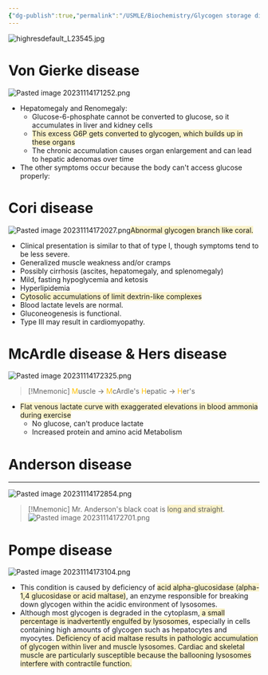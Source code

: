 ```yaml
---
{"dg-publish":true,"permalink":"/USMLE/Biochemistry/Glycogen storage diseases/"}
---
```


![highresdefault_L23545.jpg](/img/user/appendix/highresdefault_L23545.jpg)
# Von Gierke disease
![Pasted image 20231114171252.png](/img/user/appendix/Pasted%20image%2020231114171252.png)
- Hepatomegaly and Renomegaly:
	- Glucose-6-phosphate cannot be converted to glucose, so it accumulates in liver and kidney cells
	- <span style="background:rgba(240, 200, 0, 0.2)">This excess G6P gets converted to glycogen, which builds up in these organs</span>
	- The chronic accumulation causes organ enlargement and can lead to hepatic adenomas over time
- The other symptoms occur because the body can't access glucose properly:
# Cori disease
![Pasted image 20231114172027.png](/img/user/appendix/Pasted%20image%2020231114172027.png)<span style="background:rgba(240, 200, 0, 0.2)">Abnormal glycogen branch like coral.</span>
- Clinical presentation is similar to that of type I, though symptoms tend to be less severe.
- Generalized muscle weakness and/or cramps
- Possibly cirrhosis (ascites, hepatomegaly, and splenomegaly)
- Mild, fasting hypoglycemia and ketosis
- Hyperlipidemia
- <span style="background:rgba(240, 200, 0, 0.2)">Cytosolic accumulations of limit dextrin-like complexes</span>
- Blood lactate levels are normal.
- Gluconeogenesis is functional.
- Type III may result in cardiomyopathy.
# McArdle disease & Hers disease
![Pasted image 20231114172325.png](/img/user/appendix/Pasted%20image%2020231114172325.png)
>[!Mnemonic] 
><font color="#ffc000">M</font>uscle -> <font color="#ffc000">M</font>cArdle's
><font color="#ffc000">H</font>epatic -> <font color="#ffc000">H</font>er's

- <span style="background:rgba(240, 200, 0, 0.2)">Flat venous lactate curve with exaggerated elevations in blood ammonia during exercise</span>
	- No glucose, can't produce lactate
	- Increased protein and amino acid Metabolism
# Anderson disease
---
![Pasted image 20231114172854.png](/img/user/appendix/Pasted%20image%2020231114172854.png)
>[!Mnemonic] 
>Mr. Anderson's black coat is <span style="background:rgba(240, 200, 0, 0.2)">long and straight</span>.![Pasted image 20231114172701.png](/img/user/appendix/Pasted%20image%2020231114172701.png)

# Pompe disease
![Pasted image 20231114173104.png](/img/user/appendix/Pasted%20image%2020231114173104.png)
- This condition is caused by deficiency of <span style="background:rgba(240, 200, 0, 0.2)">acid alpha-glucosidase (alpha-1,4 glucosidase or acid maltase)</span>, an enzyme responsible for breaking down glycogen within the acidic environment of lysosomes.
- Although most glycogen is degraded in the cytoplasm,<span style="background:rgba(240, 200, 0, 0.2)"> a small percentage is inadvertently engulfed by lysosomes</span>, especially in cells containing high amounts of glycogen such as hepatocytes and myocytes. <span style="background:rgba(240, 200, 0, 0.2)"> Deficiency of acid maltase results in pathologic accumulation of glycogen within liver and muscle lysosomes.  Cardiac and skeletal muscle are particularly susceptible because the ballooning lysosomes interfere with contractile function.</span>
